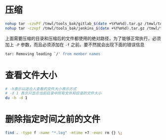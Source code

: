 # 压缩

```bash
nohup tar -czvPf /tmwl/tools_bak/gitlab_$(date +%Y%m%d).tar.gz /tmwl/tools/gitlab
nohup tar -czvpf /tmwl/tools_bak/jenkins_$(date +%Y%m%d).tar.gz /tmwl/tools/jenkins
```

上面需要压缩的目录和压缩后的文件都使用的绝对路径，为了能够正常执行，必须加上 `-P` 参数，而且必须添加在 `-f` 之前。要不然就会出现下面的错误信息

```bash
tar: Removing leading `/' from member names
```

# 查看文件大小

```bash
# -h表示以适合人查看的文件大小表示方式
# -d 1 表示只显示当前目录中所有文件和目录的文件大小
du -h -d 1
```

# 删除指定时间之前的文件

```bash
find . -type f -name "*.log" -mtime +7 -exec rm {} \;
```



